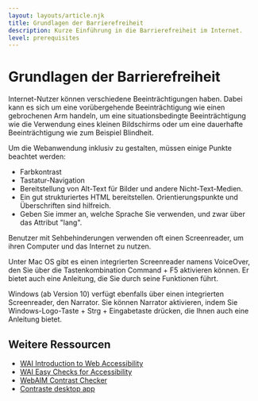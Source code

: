 ```yaml
---
layout: layouts/article.njk
title: Grundlagen der Barrierefreiheit
description: Kurze Einführung in die Barrierefreiheit im Internet.
level: prerequisites
---
```

# Grundlagen der Barrierefreiheit

Internet-Nutzer können verschiedene Beeinträchtigungen haben. Dabei kann es sich um eine vorübergehende Beeinträchtigung wie einen gebrochenen Arm handeln, um eine situationsbedingte Beeinträchtigung wie die Verwendung eines kleinen Bildschirms oder um eine dauerhafte Beeinträchtigung wie zum Beispiel Blindheit.

Um die Webanwendung inklusiv zu gestalten, müssen einige Punkte beachtet werden:

- Farbkontrast
- Tastatur-Navigation
- Bereitstellung von Alt-Text für Bilder und andere Nicht-Text-Medien.
- Ein gut strukturiertes HTML bereitstellen. Orientierungspunkte und Überschriften sind hilfreich.
- Geben Sie immer an, welche Sprache Sie verwenden, und zwar über das Attribut "lang".

Benutzer mit Sehbehinderungen verwenden oft einen Screenreader, um ihren Computer und das Internet zu nutzen.

Unter Mac OS gibt es einen integrierten Screenreader namens VoiceOver, den Sie über die Tastenkombination Command + F5 aktivieren können. Er bietet auch eine Anleitung, die Sie durch seine Funktionen führt.

Windows (ab Version 10) verfügt ebenfalls über einen integrierten Screenreader, den Narrator. Sie können Narrator aktivieren, indem Sie Windows-Logo-Taste + Strg + Eingabetaste drücken, die Ihnen auch eine Anleitung bietet.

## Weitere Ressourcen

- [WAI Introduction to Web Accessibility](https://www.w3.org/WAI/fundamentals/accessibility-intro/)
- [WAI Easy Checks for Accessibility](https://www.w3.org/WAI/test-evaluate/preliminary/)
- [WebAIM Contrast Checker](https://webaim.org/resources/contrastchecker/)  
- [Contraste desktop app](https://contrasteapp.com/)
